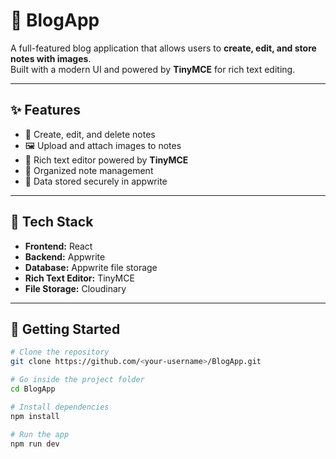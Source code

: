 # 📰 BlogApp

A full-featured blog application that allows users to **create, edit, and store notes with images**.  
Built with a modern UI and powered by **TinyMCE** for rich text editing.

---

## ✨ Features

- 🧠 Create, edit, and delete notes  
- 🖼️ Upload and attach images to notes  
- 📝 Rich text editor powered by **TinyMCE**  
- 📁 Organized note management  
- 💾 Data stored securely in appwrite

---

## 🧰 Tech Stack

- **Frontend:** React  
- **Backend:** Appwrite
- **Database:** Appwrite file storage  
- **Rich Text Editor:** TinyMCE  
- **File Storage:** Cloudinary 

---

## 🚀 Getting Started

```bash
# Clone the repository
git clone https://github.com/<your-username>/BlogApp.git

# Go inside the project folder
cd BlogApp

# Install dependencies
npm install

# Run the app
npm run dev
